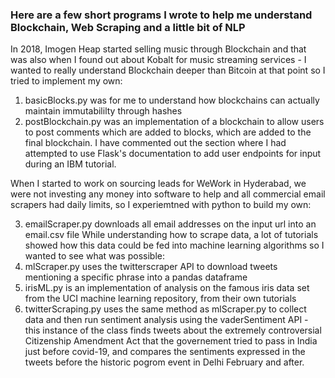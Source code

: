 ### Here are a few short programs I wrote to help me understand Blockchain, Web Scraping and a little bit of NLP

In 2018, Imogen Heap started selling music through Blockchain and that was also when I found out about Kobalt for music streaming services - I wanted to really understand Blockchain deeper than Bitcoin at that point so I tried to implement my own:
1. basicBlocks.py was for me to understand how blockchains can actually maintain immutabililty through hashes
2. postBlockchain.py was an implementation of a blockchain to allow users to post comments which are added to blocks, which are added to the final blockchain. I have commented out the section where I had attempted to use Flask's documentation to add user endpoints for input during an IBM tutorial.

When I started to work on sourcing leads for WeWork in Hyderabad, we were not investing any money into software to help and all commercial email scrapers had daily limits, so I experiemtned with python to build my own:

3. emailScraper.py downloads all email addresses on the input url into an email.csv file
While understanding how to scrape data, a lot of tutorials showed how this data could be fed into machine learning algorithms so I wanted to see what was possible:
4. mlScraper.py uses the twitterscraper API to download tweets mentioning a specific phrase into a pandas dataframe
5. irisML.py is an implementation of analysis on the famous iris data set from the UCI machine learning repository, from their own tutorials
6. twitterScraping.py uses the same method as mlScraper.py to collect data and then run sentiment analysis using the vaderSentiment API - this instance of the class finds tweets about the extremely controversial Citizenship Amendment Act that the governement tried to pass in India just before covid-19, and compares the sentiments expressed in the tweets before the historic pogrom event in Delhi February and after. 
